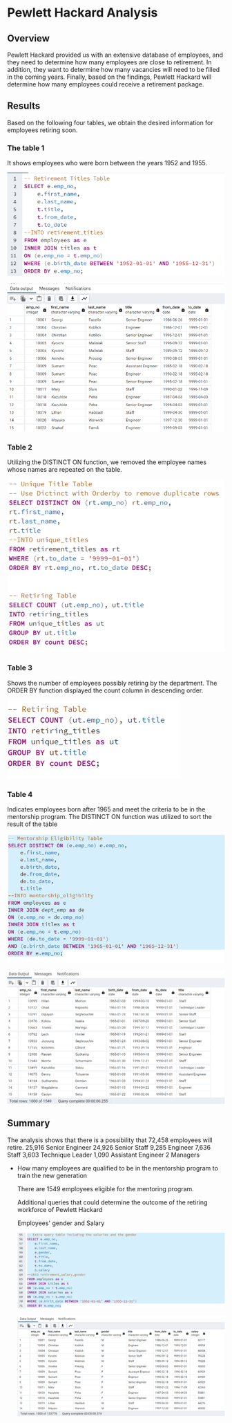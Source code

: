 # Pewlett Hackard Analysis


## Overview

Pewlett Hackard provided us with an extensive database of employees, and they need to determine how many employees are close to retirement. In addition, they want to determine how many vacancies will need to be filled in the coming years. Finally, based on the findings, Pewlett Hackard will determine how many employees could receive a retirement package.

## Results

Based on the following four tables, we obtain the desired information for employees retiring soon.

### The table 1 

It shows employees who were born between the years 1952 and 1955.

![image](Resources/1.png)

![image](Resources/1-1.png)

### Table 2 

Utilizing the DISTINCT ON function, we removed the employee names whose names are repeated on the table.

![image](Resources/2.png)

### Table 3

Shows the number of employees possibly retiring by the department. The ORDER BY function displayed the count column in descending order.

![image](Resources/3.png)

### Table 4

Indicates employees born after 1965 and meet the criteria to be in the mentorship program. The DISTINCT ON function was utilized to sort the result of the table

![image](Resources/4.png)

![image](Resources/4-1.png)

## Summary

The analysis shows that there is a possibility that 72,458 employees will retire. 
  25,916 Senior Engineer
  24,926 Senior Staff
  9,285 Engineer
  7,636 Staff
  3,603 Technique Leader
  1,090 Assistant Engineer
  2 Managers

- How many employees are qualified to be in the mentorship program to train the new generation

  There are 1549 employees eligible for the mentoring program.
  
  Additional queries that could determine the outcome of the retiring workforce of Pewlett Hackard
  
  Employees' gender and Salary

  
  ![image](Resources/5.png)
  
  ![image](Resources/5-1.png)
  


